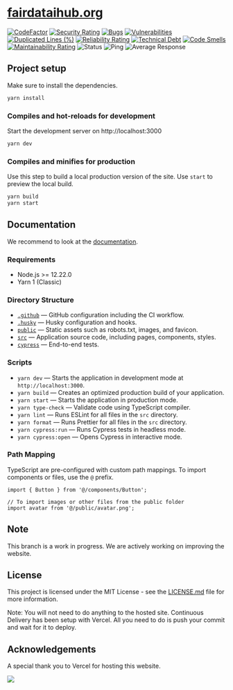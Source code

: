 # [fairdataihub.org](https://fairdataihub.org)

[![CodeFactor](https://www.codefactor.io/repository/github/fairdataihub/fairdataihub.org/badge)](https://www.codefactor.io/repository/github/fairdataihub/fairdataihub.org)
[![Security Rating](https://sonarcloud.io/api/project_badges/measure?project=fairdataihub_fairdataihub-website&metric=security_rating)](https://sonarcloud.io/summary/new_code?id=fairdataihub_fairdataihub-website)
[![Bugs](https://sonarcloud.io/api/project_badges/measure?project=fairdataihub_fairdataihub-website&metric=bugs)](https://sonarcloud.io/summary/new_code?id=fairdataihub_fairdataihub-website)
[![Vulnerabilities](https://sonarcloud.io/api/project_badges/measure?project=fairdataihub_fairdataihub-website&metric=vulnerabilities)](https://sonarcloud.io/summary/new_code?id=fairdataihub_fairdataihub-website)
[![Duplicated Lines (%)](https://sonarcloud.io/api/project_badges/measure?project=fairdataihub_fairdataihub-website&metric=duplicated_lines_density)](https://sonarcloud.io/summary/new_code?id=fairdataihub_fairdataihub-website)
[![Reliability Rating](https://sonarcloud.io/api/project_badges/measure?project=fairdataihub_fairdataihub-website&metric=reliability_rating)](https://sonarcloud.io/summary/new_code?id=fairdataihub_fairdataihub-website)
[![Technical Debt](https://sonarcloud.io/api/project_badges/measure?project=fairdataihub_fairdataihub-website&metric=sqale_index)](https://sonarcloud.io/summary/new_code?id=fairdataihub_fairdataihub-website)
[![Code Smells](https://sonarcloud.io/api/project_badges/measure?project=fairdataihub_fairdataihub-website&metric=code_smells)](https://sonarcloud.io/summary/new_code?id=fairdataihub_fairdataihub-website)
[![Maintainability Rating](https://sonarcloud.io/api/project_badges/measure?project=fairdataihub_fairdataihub-website&metric=sqale_rating)](https://sonarcloud.io/summary/new_code?id=fairdataihub_fairdataihub-website)
![Status](https://status.fairdataihub.org/api/badge/1/status)
![Ping](https://status.fairdataihub.org/api/badge/1/ping/24)
![Average Response](https://status.fairdataihub.org/api/badge/1/avg-response/24)

## Project setup

Make sure to install the dependencies.

```bash
yarn install
```

### Compiles and hot-reloads for development

Start the development server on http://localhost:3000

```bash
yarn dev
```

### Compiles and minifies for production

Use this step to build a local production version of the site. Use `start` to preview the local build.

```bash
yarn build
yarn start
```

## Documentation

We recommend to look at the [documentation](https://nextjs.org/docs/getting-started).

### Requirements

- Node.js >= 12.22.0
- Yarn 1 (Classic)

### Directory Structure

- [`.github`](.github) — GitHub configuration including the CI workflow.<br>
- [`.husky`](.husky) — Husky configuration and hooks.<br>
- [`public`](./public) — Static assets such as robots.txt, images, and favicon.<br>
- [`src`](./src) — Application source code, including pages, components, styles.
- [`cypress`](./cypress) — End-to-end tests.

### Scripts

- `yarn dev` — Starts the application in development mode at `http://localhost:3000`.
- `yarn build` — Creates an optimized production build of your application.
- `yarn start` — Starts the application in production mode.
- `yarn type-check` — Validate code using TypeScript compiler.
- `yarn lint` — Runs ESLint for all files in the `src` directory.
- `yarn format` — Runs Prettier for all files in the `src` directory.
- `yarn cypress:run` — Runs Cypress tests in headless mode.
- `yarn cypress:open` — Opens Cypress in interactive mode.

### Path Mapping

TypeScript are pre-configured with custom path mappings. To import components or files, use the `@` prefix.

```tsx
import { Button } from '@/components/Button';

// To import images or other files from the public folder
import avatar from '@/public/avatar.png';
```

## Note

This branch is a work in progress. We are actively working on improving the website.

## License

This project is licensed under the MIT License - see the [LICENSE.md](LICENSE.md) file for more information.

Note: You will not need to do anything to the hosted site. Continuous Delivery has been setup with Vercel. All you need to do is push your commit and wait for it to deploy.

## Acknowledgements

A special thank you to Vercel for hosting this website.

<a href="https://vercel.com/?utm_source=fairdataihub&utm_campaign=oss" target="_blank">
  <img src="https://www.datocms-assets.com/31049/1618983297-powered-by-vercel.svg"  width="auto"/>
</a>
